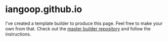 # iangoop.github.io
I've created a template builder to produce this page. Feel free to make your own from that. Check out the [master builder repository](https://github.com/iangoop/live-resume-template) and follow the instructions.
